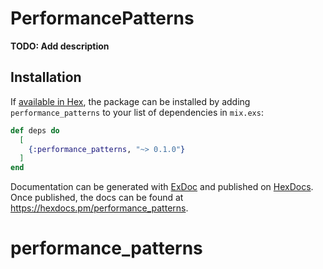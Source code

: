 # PerformancePatterns

**TODO: Add description**

## Installation

If [available in Hex](https://hex.pm/docs/publish), the package can be installed
by adding `performance_patterns` to your list of dependencies in `mix.exs`:

```elixir
def deps do
  [
    {:performance_patterns, "~> 0.1.0"}
  ]
end
```

Documentation can be generated with [ExDoc](https://github.com/elixir-lang/ex_doc)
and published on [HexDocs](https://hexdocs.pm). Once published, the docs can
be found at <https://hexdocs.pm/performance_patterns>.

# performance_patterns
